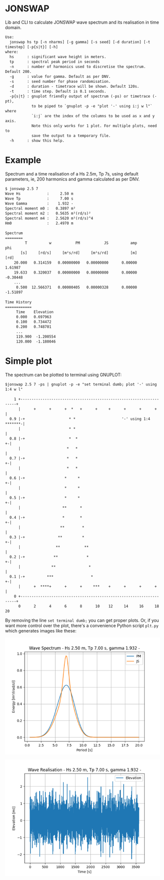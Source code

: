 # JONSWAP

Lib and CLI to calculate JONSWAP wave spectrum and its realisation in time domain.

```
Use:
  jonswap hs tp [-n nharms] [-g gamma] [-s seed] [-d duration] [-t timestep] [-p{s|t}] [-h]
where:
  hs      : significant wave height in meters.
  tp      : spectral peak period in seconds
  -n      : number of harmonics used to discretise the spectrum. Default 200.
  -g      : value for gamma. Default as per DNV.
  -s      : seed number for phase randomisation.
  -d      : duration - timetrace will be shown. Default 120s.
  -t      : time step. Default is 0.1 seconds.
  -p{s|t} : gnuplot friendly output of spectrum (-ps) or timetrace (-pt),
            to be piped to `gnuplot -p -e "plot '-' using i:j w l"` where
            `i:j` are the index of the columns to be used as x and y axis.
            Note this only works for 1 plot. For multiple plots, need to
            save the output to a temporary file.
  -h      : show this help.
```



# Example

Spectrum and a time realisation of a Hs 2.5m, Tp 7s, using default parameters,
ie, 200 harmonics and gamma calculated as per DNV.

```
$ jonswap 2.5 7
Wave Hs            :     2.50 m
Wave Tp            :     7.00 s
Wave Gamma         :    1.932 -
Spectral moment m0 :   0.3897 m²
Spectral moment m2 :   0.5635 m²(rd/s)²
Spectral moment m4 :   2.5620 m²(rd/s)^4
Hm0                :   2.4970 m

Spectrum
========
         T          w           PM           JS          amp        phi
       [s]     [rd/s]     [m²s/rd]     [m²s/rd]          [m]       [rd]
    20.000   0.314159   0.00000000   0.00000000      0.00000    1.61987
    19.633   0.320037   0.00000000   0.00000000      0.00000   -0.30448
    ...
     0.500  12.566371   0.00000405   0.00000328      0.00000   -1.51897

Time History
============
     Time    Elevation
     0.000   0.697963
     0.100   0.734472
     0.200   0.748701
     ...
     119.900  -1.200554
     120.000  -1.180046
```

# Simple plot

The spectrum can be plotted to terminal using GNUPLOT:

```
$jonswap 2.5 7 -ps | gnuplot -p -e "set terminal dumb; plot '-' using 1:4 w l"

    1 +--------------------------------------------------------------------+
      |      +      +      +  *   +      +     +      +      +      +      |
  0.9 |-+                    * *                     '-' using 1:4 *******-|
      |                      * *                                           |
  0.8 |-+                    *  *                                        +-|
      |                     *   *                                          |
  0.7 |-+                   *   *                                        +-|
      |                     *   *                                          |
  0.6 |-+                  *     *                                       +-|
      |                    *     *                                         |
  0.5 |-+                  *     *                                       +-|
      |                   **      *                                        |
  0.4 |-+                 *       *                                      +-|
      |                  **        *                                       |
  0.3 |-+               **         *                                     +-|
      |                **           **                                     |
  0.2 |-+             **             *                                   +-|
      |              **               *                                    |
  0.1 |-+          ***                 *                                 +-|
      |      +  ****+      +      +     ***    +      +      +      +      |
    0 +--------------------------------------------------------------------+
      0      2      4      6      8      10    12     14     16     18     20
```

By removing the line `set terminal dumb;` you can get proper plots. Or, if you
want more control over the plot, there's a convenience Python script `plt.py`
which generates images like these:

![Spectrum](https://github.com/haphaeu/jonswap_rs/blob/master/spectra.png)

![Time realisation](https://github.com/haphaeu/jonswap_rs/blob/master/timetrace.png)
